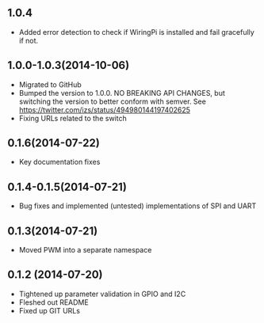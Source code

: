 ## 1.0.4

- Added error detection to check if WiringPi is installed and fail gracefully if not.

## 1.0.0-1.0.3(2014-10-06)

- Migrated to GitHub
- Bumped the version to 1.0.0. NO BREAKING API CHANGES, but switching the version to better conform with semver. See https://twitter.com/izs/status/494980144197402625
- Fixing URLs related to the switch

## 0.1.6(2014-07-22)

- Key documentation fixes

## 0.1.4-0.1.5(2014-07-21)

- Bug fixes and implemented (untested) implementations of SPI and UART

## 0.1.3(2014-07-21)

- Moved PWM into a separate namespace

## 0.1.2 (2014-07-20)

- Tightened up parameter validation in GPIO and I2C
- Fleshed out README
- Fixed up GIT URLs
